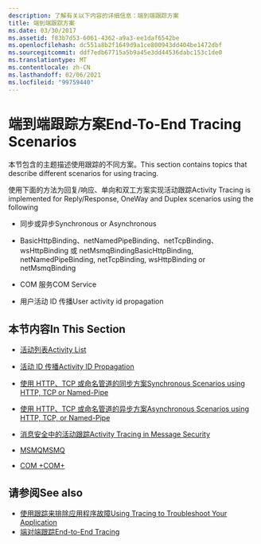 ```yaml
---
description: 了解有关以下内容的详细信息：端到端跟踪方案
title: 端到端跟踪方案
ms.date: 03/30/2017
ms.assetid: f83b7d53-6061-4362-a9a3-ee1daf6542be
ms.openlocfilehash: dc551a8b2f1649d9a1ce800943dd404be1472dbf
ms.sourcegitcommit: ddf7edb67715a5b9a45e3dd44536dabc153c1de0
ms.translationtype: MT
ms.contentlocale: zh-CN
ms.lasthandoff: 02/06/2021
ms.locfileid: "99759440"
---
```

# <a name="end-to-end-tracing-scenarios"></a><span data-ttu-id="ccf77-103">端到端跟踪方案</span><span class="sxs-lookup"><span data-stu-id="ccf77-103">End-To-End Tracing Scenarios</span></span>

<span data-ttu-id="ccf77-104">本节包含的主题描述使用跟踪的不同方案。</span><span class="sxs-lookup"><span data-stu-id="ccf77-104">This section contains topics that describe different scenarios for using tracing.</span></span>  
  
 <span data-ttu-id="ccf77-105">使用下面的方法为回复/响应、单向和双工方案实现活动跟踪</span><span class="sxs-lookup"><span data-stu-id="ccf77-105">Activity Tracing is implemented for Reply/Response, OneWay and Duplex scenarios using the following</span></span>  
  
- <span data-ttu-id="ccf77-106">同步或异步</span><span class="sxs-lookup"><span data-stu-id="ccf77-106">Synchronous or Asynchronous</span></span>  
  
- <span data-ttu-id="ccf77-107">BasicHttpBinding、netNamedPipeBinding、netTcpBinding、wsHttpBinding 或 netMsmqBinding</span><span class="sxs-lookup"><span data-stu-id="ccf77-107">BasicHttpBinding, netNamedPipeBinding, netTcpBinding, wsHttpBinding or netMsmqBinding</span></span>  
  
- <span data-ttu-id="ccf77-108">COM 服务</span><span class="sxs-lookup"><span data-stu-id="ccf77-108">COM Service</span></span>  
  
- <span data-ttu-id="ccf77-109">用户活动 ID 传播</span><span class="sxs-lookup"><span data-stu-id="ccf77-109">User activity id propagation</span></span>  
  
## <a name="in-this-section"></a><span data-ttu-id="ccf77-110">本节内容</span><span class="sxs-lookup"><span data-stu-id="ccf77-110">In This Section</span></span>  
  
- [<span data-ttu-id="ccf77-111">活动列表</span><span class="sxs-lookup"><span data-stu-id="ccf77-111">Activity List</span></span>](activity-list.md)  
  
- [<span data-ttu-id="ccf77-112">活动 ID 传播</span><span class="sxs-lookup"><span data-stu-id="ccf77-112">Activity ID Propagation</span></span>](activity-id-propagation.md)  
  
- [<span data-ttu-id="ccf77-113">使用 HTTP、TCP 或命名管道的同步方案</span><span class="sxs-lookup"><span data-stu-id="ccf77-113">Synchronous Scenarios using HTTP, TCP or Named-Pipe</span></span>](synchronous-scenarios-using-http-tcp-or-named-pipe.md)  
  
- [<span data-ttu-id="ccf77-114">使用 HTTP、TCP 或命名管道的异步方案</span><span class="sxs-lookup"><span data-stu-id="ccf77-114">Asynchronous Scenarios using HTTP, TCP, or Named-Pipe</span></span>](asynchronous-scenarios-using-http-tcp-or-named-pipe.md)  
  
- [<span data-ttu-id="ccf77-115">消息安全中的活动跟踪</span><span class="sxs-lookup"><span data-stu-id="ccf77-115">Activity Tracing in Message Security</span></span>](activity-tracing-in-message-security.md)  
  
- [<span data-ttu-id="ccf77-116">MSMQ</span><span class="sxs-lookup"><span data-stu-id="ccf77-116">MSMQ</span></span>](msmq.md)  
  
- [<span data-ttu-id="ccf77-117">COM +</span><span class="sxs-lookup"><span data-stu-id="ccf77-117">COM+</span></span>](com.md)  
  
## <a name="see-also"></a><span data-ttu-id="ccf77-118">请参阅</span><span class="sxs-lookup"><span data-stu-id="ccf77-118">See also</span></span>

- [<span data-ttu-id="ccf77-119">使用跟踪来排除应用程序故障</span><span class="sxs-lookup"><span data-stu-id="ccf77-119">Using Tracing to Troubleshoot Your Application</span></span>](using-tracing-to-troubleshoot-your-application.md)
- [<span data-ttu-id="ccf77-120">端对端跟踪</span><span class="sxs-lookup"><span data-stu-id="ccf77-120">End-to-End Tracing</span></span>](end-to-end-tracing.md)
